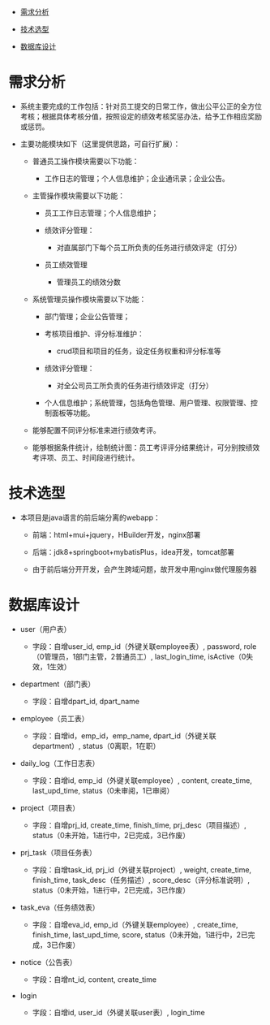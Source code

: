- <a href="#demand">需求分析</a>

- <a href="#tech">技术选型</a>

- <a href="#database">数据库设计</a>

# <a name="demand">需求分析</a> 

- 系统主要完成的工作包括：针对员工提交的日常工作，做出公平公正的全方位考核；根据具体考核分值，按照设定的绩效考核奖惩办法，给予工作相应奖励或惩罚。

- 主要功能模块如下（这里提供思路，可自行扩展）：

    - 普通员工操作模块需要以下功能：
    
        - 工作日志的管理；个人信息维护；企业通讯录；企业公告。

    - 主管操作模块需要以下功能：
    
        - 员工工作日志管理；个人信息维护；
        
        - 绩效评分管理：
        
            - 对直属部门下每个员工所负责的任务进行绩效评定（打分）
        
        - 员工绩效管理
        
            - 管理员工的绩效分数

    - 系统管理员操作模块需要以下功能：
    
        - 部门管理；企业公告管理；
        
        - 考核项目维护、评分标准维护：
        
            - crud项目和项目的任务，设定任务权重和评分标准等 
         
         - 绩效评分管理：
         
            - 对全公司员工所负责的任务进行绩效评定（打分）
         
         - 个人信息维护；系统管理，包括角色管理、用户管理、权限管理、控制面板等功能。

    - 能够配置不同评分标准来进行绩效考评。

    - 能够根据条件统计，绘制统计图：员工考评评分结果统计，可分别按绩效考评项、员工、时间段进行统计。
    
# <a name="tech">技术选型</a>

- 本项目是java语言的前后端分离的webapp：

    - 前端：html+mui+jquery，HBuilder开发，nginx部署
    
    - 后端：jdk8+springboot+mybatisPlus，idea开发，tomcat部署
    
    - 由于前后端分开开发，会产生跨域问题，故开发中用nginx做代理服务器

# <a name="database">数据库设计</a>

- user（用户表）
    
    - 字段：自增user_id, emp_id（外键关联employee表）, password, role（0管理员，1部门主管，2普通员工）, last_login_time, isActive（0失效，1生效）

- department（部门表）

    - 字段：自增dpart_id, dpart_name

- employee（员工表）

    - 字段：自增id，emp_id，emp_name, dpart_id（外键关联department）, status（0离职，1在职）

- daily_log（工作日志表）      

    - 字段：自增id, emp_id（外键关联employee）, content, create_time, last_upd_time, status（0未审阅，1已审阅）

- project（项目表）

    - 字段：自增prj_id, create_time, finish_time, prj_desc（项目描述）, status（0未开始，1进行中，2已完成，3已作废）

- prj_task（项目任务表）

    - 字段：自增task_id, prj_id（外键关联project）, weight, create_time, finish_time, task_desc（任务描述）, score_desc（评分标准说明）,  status（0未开始，1进行中，2已完成，3已作废）

- task_eva（任务绩效表）
    
    - 字段：自增eva_id, emp_id（外键关联employee）, create_time, finish_time, last_upd_time, score, status（0未开始，1进行中，2已完成，3已作废）

- notice（公告表）

    - 字段：自增nt_id, content, create_time

- login

    - 字段：自增id, user_id（外键关联user表）, login_time
